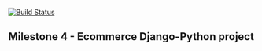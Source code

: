 [![Build Status](https://travis-ci.com/mariourban83/milestone4-eshop.svg?branch=master)](https://travis-ci.com/mariourban83/milestone4-eshop)

## Milestone 4 - Ecommerce Django-Python project